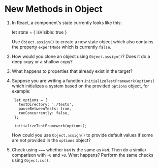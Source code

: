 # New Methods in Object

1. In React, a component's state currently looks like this:

      let state = { isVisible: true }

   Use `Object.assign()` to create a new state object which also contains the property `expertMode` which is currently `false`.

2. How would you clone an object using `Object.assign()`?
   Does it do a deep copy or a shallow copy?

3. What happens to properties that already exist in the target?

4. Suppose you are writing a function `initializeTestFramework(options)` which initializes a system based on the provided `options` object, for example:

        let options = {
          testDirectory: './tests',
          pauseBetweenTests: true,
          runConcurrently: false,
        };

        initializeTestFramework(options);

      How could you use `Object.assign()` to provide default values if some are not provided in the `options` object?

5. Check using `===` whether `NaN` is the same as `NaN`. Then do a similar comparison with `-0` and `+0`. What happens? Perform the same checks using `Object.is()`.
